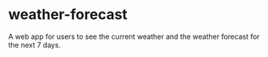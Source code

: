 # weather-forecast
A web app for users to see the current weather and the weather forecast for the next 7 days.
